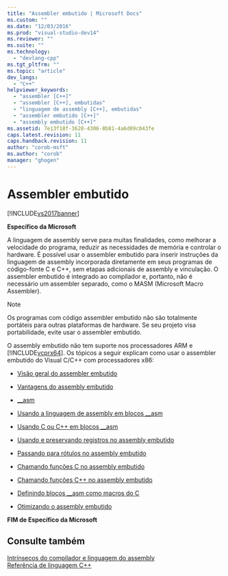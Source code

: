 ```yaml
---
title: "Assembler embutido | Microsoft Docs"
ms.custom: ""
ms.date: "12/03/2016"
ms.prod: "visual-studio-dev14"
ms.reviewer: ""
ms.suite: ""
ms.technology: 
  - "devlang-cpp"
ms.tgt_pltfrm: ""
ms.topic: "article"
dev_langs: 
  - "C++"
helpviewer_keywords: 
  - "assembler [C++]"
  - "assembler [C++], embutidas"
  - "linguagem de assembly [C++], embutidas"
  - "assembler embutido [C++]"
  - "assembly embutido [C++]"
ms.assetid: 7e13f18f-3628-4306-8b81-4a6d09c043fe
caps.latest.revision: 11
caps.handback.revision: 11
author: "corob-msft"
ms.author: "corob"
manager: "ghogen"
---
```

# Assembler embutido
[!INCLUDE[vs2017banner](../../assembler/inline/includes/vs2017banner.md)]

**Específico da Microsoft**  
  
 A linguagem de assembly serve para muitas finalidades, como melhorar a velocidade do programa, reduzir as necessidades de memória e controlar o hardware.  É possível usar o assembler embutido para inserir instruções da linguagem de assembly incorporada diretamente em seus programas de código\-fonte C e C\+\+, sem etapas adicionais de assembly e vinculação.  O assembler embutido é integrado ao compilador e, portanto, não é necessário um assembler separado, como o MASM \(Microsoft Macro Assembler\).  
  
> [!NOTE]
>  Os programas com código assembler embutido não são totalmente portáteis para outras plataformas de hardware.  Se seu projeto visa portabilidade, evite usar o assembler embutido.  
  
 O assembly embutido não tem suporte nos processadores ARM e [!INCLUDE[vcprx64](../Token/vcprx64_md.md)].  Os tópicos a seguir explicam como usar o assembler embutido do Visual C\/C\+\+ com processadores x86:  
  
-   [Visão geral do assembler embutido](../../assembler/inline/inline-assembler-overview.md)  
  
-   [Vantagens do assembly embutido](../../assembler/inline/advantages-of-inline-assembly.md)  
  
-   [\_\_asm](../../assembler/inline/asm.md)  
  
-   [Usando a linguagem de assembly em blocos \_\_asm](../../assembler/inline/using-assembly-language-in-asm-blocks.md)  
  
-   [Usando C ou C\+\+ em blocos \_\_asm](../../assembler/inline/using-c-or-cpp-in-asm-blocks.md)  
  
-   [Usando e preservando registros no assembly embutido](../../assembler/inline/using-and-preserving-registers-in-inline-assembly.md)  
  
-   [Passando para rótulos no assembly embutido](../../assembler/inline/jumping-to-labels-in-inline-assembly.md)  
  
-   [Chamando funções C no assembly embutido](../../assembler/inline/calling-c-functions-in-inline-assembly.md)  
  
-   [Chamando funções C\+\+ no assembly embutido](../../assembler/inline/calling-cpp-functions-in-inline-assembly.md)  
  
-   [Definindo blocos \_\_asm como macros do C](../../assembler/inline/defining-asm-blocks-as-c-macros.md)  
  
-   [Otimizando o assembly embutido](../../assembler/inline/optimizing-inline-assembly.md)  
  
 **FIM de Específico da Microsoft**  
  
## Consulte também  
 [Intrínsecos do compilador e linguagem do assembly](../../intrinsics/compiler-intrinsics-and-assembly-language.md)   
 [Referência de linguagem C\+\+](../../cpp/cpp-language-reference.md)